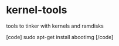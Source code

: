 kernel-tools
============

tools to tinker with kernels and ramdisks 

[code]
sudo apt-get install abootimg
[/code]